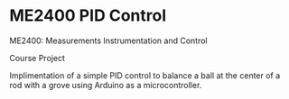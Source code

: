 # ME2400 PID Control
ME2400: Measurements Instrumentation and Control

Course Project


Implimentation of a simple PID control to balance a ball at the center of a rod with a grove using Arduino as a microcontroller.
